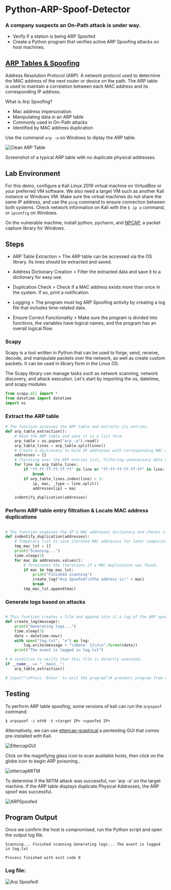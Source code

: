 # Python-ARP-Spoof-Detector
### A company suspects an On-Path attack is under way.
- Verify if a station is being ARP Spoofed
- Create a Python program that verifies active ARP Spoofing attacks on host machines.

## [ARP Tables & Spoofing](https://www.cisco.com/assets/sol/sb/Switches_Emulators_v2_2_015/help/nk_configuring_ip_information19.html)

Address Resolution Protocol (ARP): A network protocol used to determine the MAC address of the next router or device on the path. The ARP table is used to maintain a correlation between each MAC address and its corresponding IP address.

What is Arp Spoofing?

- Mac address impersonation
- Manipulating data in an ARP table
- Commonly used in On-Path attacks
- Identified by MAC address duplication

Use the command `arp -a` on Windows to diplay the ARP table. 

![Clean ARP Table](https://github.com/albertdiaz13/Python-ARP-Spoof-Detector/assets/18507384/074220fe-b59d-483e-8a6b-1afb35811648)

Screenshot of a typical ARP table with no duplicate physical addresses.

## Lab Environment

For this demo, configure a Kali Linux 2019 virtual machine on VirtualBox or your preferred VM software. We also need a target VM such as another Kali instance or Windows VM. Make sure the virtual machines do not share the same IP address, and use the `ping` command to ensure connection between both systems. Check network information on Kali with the `$ ip a` command, or `ipconfig` on Windows.

On the vulnerable machine, install python, pycharm, and [NPCAP](https://npcap.com/), a packet capture library for Windows.

## Steps

+ ARP Table Extraction > The ARP table can be accessed via the OS library. Its lines should be extracted and saved.

+ Address Dictionary Creation > Filter the extracted data and save it to a dictionary for easy use.

+ Duplication Check > Check if a MAC address exists more than once in the system. If so, print a notification. 

+ Logging > The program must log ARP Spoofing activity by creating a log file that includes time-related data.

+ Ensure Correct Functionality > Make sure the program is divided into functions, the variables have logical names, and the program has an overall logical flow.

### Scapy 
Scapy is a tool written in Python that can be used to forge, send, receive, decode, and manipulate packets over the network, as well as create custom packets. It can be used in library form in the Linux OS.

The Scapy library can manage tasks such as network scanning, network discovery, and attack execution.
Let's start by importing the os, datetime, and scapy modules
```python
from scapy.all import *
from datetime import datetime
import os 
```
### Extract the ARP table
```python
# The function accesses the ARP table and extracts its entries.
def arp_table_extraction():
    # Read the ARP table and save it in a list form.
    arp_table = os.popen("arp -a").read()
    arp_table_lines = arp_table.splitlines()
    # Create a dictionary to hold IP addresses with corresponding MAC addresses.
    addresses = {}
    # Iterating over the ARP entries list, filtering unnecessary data and saving IP & MAC addresses
    for line in arp_table_lines:
        if "ff-ff-ff-ff-ff-ff" in line or "ff-ff-ff-ff-ff-ff" in line:
            break
        if arp_table_lines.index(line) > 3:
            ip, mac, _type = line.split()
            addresses[ip] = mac

    indentify_duplication(addresses)
```

### Perform ARP table entry filtration & Locate MAC address duplications
```python

# The function examines the IP & MAC addresses dictionary and checks it for MAC duplication.
def indentify_duplication(addresses):
    # Temporary list to save iterated MAC addresses for later comparison.
    tmp_mac_lst = []
    print("Scanning...")
    time.sleep(3)
    for mac in addresses.values():
        # Terminates the iterations if a MAC duplication was found.
        if mac in tmp_mac_lst:
            print("Finished scanning")
            create_log("Arp Spoofed!\nThe address is:" + mac)
            break
        tmp_mac_lst.append(mac)
```

### Generate logs based on attacks
```python

# This function creates a file and append into it a log of the ARP spoofing event.
def create_log(message):
    print("Generating logs...")
    time.sleep(3)
    date = datetime.now()
    with open("log.txt", "a") as log:
        log.write(message + "\nDate: {}\n\n".format(date))
    print("The event is logged in log.txt")

# A condition to verify that this file is directly executed.
if __name__ == "__main__":
    arp_table_extraction()

# input("\nPress 'Enter' to exit the program")# prevents program from closing upon execution

```
## Testing

To perform ARP table spoofing, some versions of kali can run the `arpspoof` command:

`$ arpspoof -i eth0 -t <target IP> <spoofed IP>`

Alternatively, we can use [ettercap-graphical](https://www.kali.org/tools/ettercap/) a pentesting GUI that comes pre-installed with Kali.

![EttercapGUI](https://github.com/albertdiaz13/Python-ARP-Spoof-Detector/assets/18507384/f7ac2e90-ecc0-4761-96ae-a80042546b8d)


Click on the magnifying glass icon to scan available hosts, then click on the globe icon to begin ARP poisoning..

![ettercapMITM](https://github.com/albertdiaz13/Python-ARP-Spoof-Detector/assets/18507384/4a1e3aaa-0eb0-4c6a-89ab-a18cf517285a)

To determine if the MITM attack was successful, run 'arp -a' on the target machine. If the ARP table displays duplicate Physical Addresses, the ARP spoof was successful.

![ARPSpoofed](https://github.com/albertdiaz13/Python-ARP-Spoof-Detector/assets/18507384/c6c5f5e4-8c55-4cbe-bba1-07f47446c0f4)

## Program Output

Once we confirm the host is compromised, run the Python script and open the output log file. 

`Scanning...
Finished scanning
Generating logs...
The event is logged in log.txt`

`Process finished with exit code 0`

### Log file:

![Arp Spoofed!](https://github.com/albertdiaz13/Python-ARP-Spoof-Detector/assets/18507384/9989ecd2-b5bd-4520-a73c-58aa7c5b18e0)



